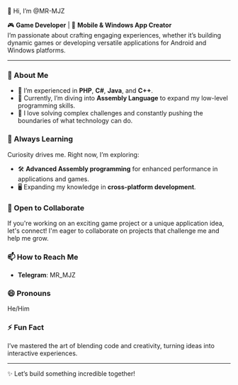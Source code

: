 👋 Hi, I’m @MR-MJZ

🎮 **Game Developer** | 📱 **Mobile & Windows App Creator**  
I’m passionate about crafting engaging experiences, whether it’s building dynamic games or developing versatile applications for Android and Windows platforms.

---

### 👀 About Me
- 🔹 I’m experienced in **PHP**, **C#**, **Java**, and **C++**.
- 🔹 Currently, I’m diving into **Assembly Language** to expand my low-level programming skills.
- 🔹 I love solving complex challenges and constantly pushing the boundaries of what technology can do.

### 🌱 Always Learning
Curiosity drives me. Right now, I’m exploring:
- 🛠 **Advanced Assembly programming** for enhanced performance in applications and games.
- 🖥 Expanding my knowledge in **cross-platform development**.

### 💞️ Open to Collaborate
If you're working on an exciting game project or a unique application idea, let's connect! I'm eager to collaborate on projects that challenge me and help me grow.

### 📫 How to Reach Me
- **Telegram**: MR_MJZ

### 😄 Pronouns
He/Him

### ⚡ Fun Fact
I’ve mastered the art of blending code and creativity, turning ideas into interactive experiences.

---

✨ Let’s build something incredible together!
